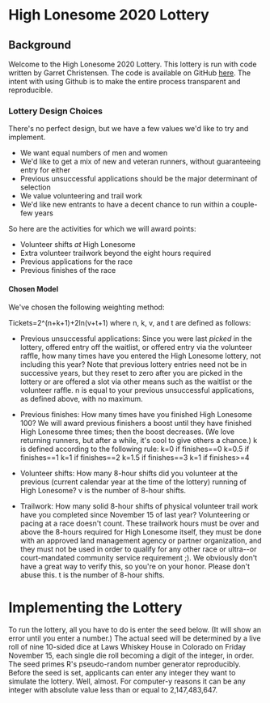 # High Lonesome 2020 Lottery

## Background

Welcome to the High Lonesome 2020 Lottery. This lottery is run with code written by Garret Christensen. The code is available on GitHub [here](http://www.github.com/garretchristensen/RaceLottery). The intent with using Github is to make the entire process transparent and reproducible.

### Lottery Design Choices
There's no perfect design, but we have a few values we'd like to try and implement.

* We want equal numbers of men and women
* We'd like to get a mix of new and veteran runners, without guaranteeing entry for either
* Previous unsuccessful applications should be the major determinant of selection
* We value volunteering and trail work
* We'd like new entrants to have a decent chance to run within a couple-few years

So here are the activities for which we will award points:

* Volunteer shifts *at* High Lonesome
* Extra volunteer trailwork beyond the eight hours required
* Previous applications for the race
* Previous finishes of the race


#### Chosen Model

We've chosen the following weighting method:

Tickets=2^(n+k+1)+2ln(v+t+1) where n, k, v, and t are defined as follows:

* Previous unsuccessful applications: Since you were last *picked* in the lottery, offered entry off the waitlist, or offered entry via the volunteer raffle, how many times have you entered the High Lonesome lottery, not including this year? Note that previous lottery entries need not be in successive years, but they reset to zero after you are picked in the lottery or are offered a slot via other means such as the waitlist or the volunteer raffle. n is equal to your previous unsuccessful applications, as defined above, with no maximum.


* Previous finishes: How many times have you finished High Lonesome 100?
We will award previous finishers a boost until they have finished High Lonesome three times; then the boost decreases. (We love returning runners, but after a while, it's cool to give others a chance.)
k is defined according to the following rule:
k=0 if finishes==0
k=0.5 if finishes==1
k=1 if finishes==2
k=1.5 if finishes==3
k=1 if finishes>=4

* Volunteer shifts: How many 8-hour shifts did you volunteer at the previous (current calendar year at the time of the lottery) running of High Lonesome? v is  the number of 8-hour shifts.

* Trailwork: How many solid 8-hour shifts of physical volunteer trail work have you completed since November 15 of last year? Volunteering or pacing at a race doesn't count. These trailwork hours must be over and above the 8-hours required for High Lonesome itself, they must be done with an approved land management agency or partner organization, and they must not be used in order to qualify for any other race or ultra--or court-mandated community service requirement ;). We obviously don't have a great way to verify this, so you're on your honor. Please don't abuse this. t is the number of 8-hour shifts.

# Implementing the Lottery
To run the lottery, all you have to do is enter the seed below. (It will show an error until you enter a number.) The actual seed will be determined by a live roll of nine 10-sided dice at Laws Whiskey House in Colorado on Friday November 15, each single die roll becoming a digit of the integer, in order. The seed primes R's pseudo-random number generator reproducibly. Before the seed is set, applicants can enter any integer they want to simulate the lottery. Well, almost. For computer-y reasons it can be any integer with absolute value less than or equal to 2,147,483,647.
